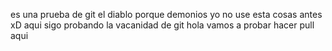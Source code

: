 es una prueba de git
el diablo porque demonios yo no use esta cosas antes 
xD
aqui sigo probando la vacanidad de git
hola 
vamos a probar hacer pull aqui 
